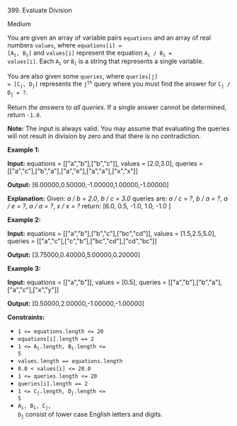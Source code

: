 399\. Evaluate Division

Medium

You are given an array of variable pairs `equations` and an array of real numbers `values`, where <code>equations[i] = [A<sub>i</sub>, B<sub>i</sub>]</code> and `values[i]` represent the equation <code>A<sub>i</sub> / B<sub>i</sub> = values[i]</code>. Each <code>A<sub>i</sub></code> or <code>B<sub>i</sub></code> is a string that represents a single variable.

You are also given some `queries`, where <code>queries[j] = [C<sub>j</sub>, D<sub>j</sub>]</code> represents the <code>j<sup>th</sup></code> query where you must find the answer for <code>C<sub>j</sub> / D<sub>j</sub> = ?</code>.

Return _the answers to all queries_. If a single answer cannot be determined, return `-1.0`.

**Note:** The input is always valid. You may assume that evaluating the queries will not result in division by zero and that there is no contradiction.

**Example 1:**

**Input:** equations = [["a","b"],["b","c"]], values = [2.0,3.0], queries = [["a","c"],["b","a"],["a","e"],["a","a"],["x","x"]]

**Output:** [6.00000,0.50000,-1.00000,1.00000,-1.00000]

**Explanation:** Given: _a / b = 2.0_, _b / c = 3.0_ queries are: _a / c = ?_, _b / a = ?_, _a / e = ?_, _a / a = ?_, _x / x = ?_ return: [6.0, 0.5, -1.0, 1.0, -1.0 ]

**Example 2:**

**Input:** equations = [["a","b"],["b","c"],["bc","cd"]], values = [1.5,2.5,5.0], queries = [["a","c"],["c","b"],["bc","cd"],["cd","bc"]]

**Output:** [3.75000,0.40000,5.00000,0.20000]

**Example 3:**

**Input:** equations = [["a","b"]], values = [0.5], queries = [["a","b"],["b","a"],["a","c"],["x","y"]]

**Output:** [0.50000,2.00000,-1.00000,-1.00000]

**Constraints:**

*   `1 <= equations.length <= 20`
*   `equations[i].length == 2`
*   <code>1 <= A<sub>i</sub>.length, B<sub>i</sub>.length <= 5</code>
*   `values.length == equations.length`
*   `0.0 < values[i] <= 20.0`
*   `1 <= queries.length <= 20`
*   `queries[i].length == 2`
*   <code>1 <= C<sub>j</sub>.length, D<sub>j</sub>.length <= 5</code>
*   <code>A<sub>i</sub>, B<sub>i</sub>, C<sub>j</sub>, D<sub>j</sub></code> consist of lower case English letters and digits.
